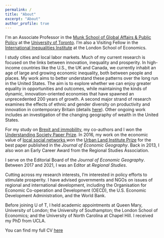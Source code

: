 ```yaml
---
permalink: /
title: "About"
excerpt: "About"
author_profile: true
---
```


I'm an Associate Professor in the  <a href="https://munkschool.utoronto.ca" target="_blank">Munk School of Global Affairs & Public Policy</a> at the <a href="https://utoronto.ca" target="_blank"> University of Toronto</a>. I’m also a Visiting Fellow in the <a href="http://www.lse.ac.uk/International-Inequalities" target="_blank"> International Inequalities Institute</a> at the London School of Economics.

I study cities and local labor markets. Much of my current research is focused on the links between innovation, inequality and prosperity. In high-income countries like the U.S., the UK and Canada, we currently inhabit an age of large and growing economic inequality, both between people and places. My work aims to better understand these patterns over the long run in the United States. The aim is to explore whether we can enjoy greater equality in opportunities and outcomes, while maintaining the kinds of dynamic, innovation-oriented economies that have spawned an unprecedented 200 years of growth. A second major strand of research examines the effects of ethnic and gender diversity on productivity and innovation in contemporary Britain (details <a href="https://maxnathan.medium.com/a-big-new-esrc-grant-534a0a0cda19" target="_blank">here</a>). Other ongoing work includes an investigation of the changing geography of wealth in the United States. 

For my study on <a href="https://doi.org/10.1093/cjres/rsx027" target="_blank"> Brexit and immobility</a>, my co-authors and I won the <a href="https://www.understandingsociety.ac.uk/2019/07/11/prizes-for-researchers-and-papers-at-understanding-society-conference" target="_blank">Understanding Society Paper Prize</a>. In 2016, my work on the economic value of <a href="https://doi.org/10.1093/jeg/lbv043" target="_blank">local social networks <a/> won the <a href="https://academic.oup.com/joeg/pages/urban_land_institute_prize" target="_blank">Urban Land Institute Prize</a> for the best paper published in the <i>Journal of Economic Geography</i>. Back in 2013, I also won an Early Career Award from the Regional Studies Association. 

I serve on the Editorial Board of the <i>Journal of Economic Geography</i>. Between 2017 and 2021, I was an Editor at <i>Regional Studies</i>.

Cutting across my research interests, I’m interested in policy efforts to stimulate prosperity. I have advised governments and NGOs on issues of regional and international development, including the Organisation for Economic Co-operation and Development (OECD), the U.S. Economic Development Administration, and the World Bank. 

Before joining U of T, I held academic appointments at Queen Mary, University of London; the University of Southampton; the London School of Economics; and the University of North Carolina at Chapel Hill. I received my PhD from UCLA. 

You can find my full CV <a href="/_pages/tkemeny_cv.pdf">here</a>



